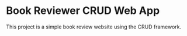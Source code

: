 # Book Reviewer CRUD Web App
This project is a simple book review website using the CRUD framework.
